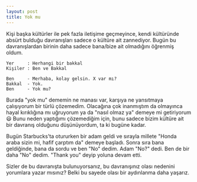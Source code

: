 ```yaml
---
layout: post
title: Yok mu
---
```


Kişi başka kültürler ile pek fazla iletişime geçmeyince, kendi kültüründe absürt bulduğu davranışları sadece o kültüre ait zannediyor. Bugün bu davranışlardan birinin daha sadece bana/bize ait olmadığını öğrenmiş oldum.

    Yer     : Herhangi bir bakkal
    Kişiler : Ben ve Bakkal

    Ben     - Merhaba, kolay gelsin. X var mı?
    Bakkal  - Yok.
    Ben     - Yok mu?

Burada "yok mu" dememin ne manası var, karşıya ne yansıtmaya çalışıyorum bir türlü çözemedim. Olacağına çok inanmıştım da olmayınca hayal kırıklığına mı uğruyorum ya da "nasıl olmaz ya" demeye mi getiriyorum 😃 Bunu neden yaptığımı çözemediğim için, bunu sadece bizim kültüre ait bir davranış olduğunu düşünüyordum, ta ki bugüne kadar.

Bugün Starbucks'ta otururken bir adam geldi ve sırayla millete "Honda araba sizin mi, hafif çarptım da" demeye başladı. Sonra sıra bana geldiğinde, bana da sordu ve ben "No" dedim. Adam "No?" dedi. Ben de bir daha "No" dedim. "Thank you" deyip yoluna devam etti.

Sizler de bu davranışta bulunuyorsanız, bu davranışınız olası nedenini yorumlara yazar mısınız? Belki bu sayede olası bir aydınlanma daha yaşarız.
